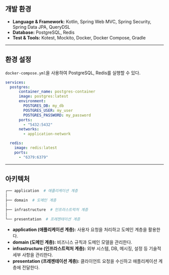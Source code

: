 ## 개발 환경
- **Language & Framework:** Kotlin, Spring Web MVC, Spring Security, Spring Data JPA, QueryDSL
- **Database:** PostgreSQL, Redis
- **Test & Tools:** Kotest, Mockito, Docker, Docker Compose, Gradle

---

## 환경 설정
`docker-compose.yml`을 사용하여 PostgreSQL, Redis를 실행할 수 있다.

```yaml
services:
  postgres:
      container_name: postgres-container
      image: postgres:latest
      environment:
        POSTGRES_DB: my_db
        POSTGRES_USER: my_user
        POSTGRES_PASSWORD: my_password
      ports:
        - "5432:5432"
      networks:
        - application-network

  redis:
    image: redis:latest
    ports:
      - "6379:6379"
```

---
## 아키텍처
```sh
┌── application  # 애플리케이션 계층  
│  
├── domain  # 도메인 계층  
│  
├── infrastructure  # 인프라스트럭처 계층  
│  
└── presentation  # 프레젠테이션 계층  
```
- **application (애플리케이션 계층):** 사용자 요청을 처리하고 도메인 계층을 활용한다.
- **domain (도메인 계층):** 비즈니스 규칙과 도메인 모델을 관리한다.
- **infrastructure (인프라스트럭처 계층):** 외부 시스템, DB, 메시징, 설정 등 기술적 세부 사항을 관리한다.
- **presentation (프레젠테이션 계층):** 클라이언트 요청을 수신하고 애플리케이션 계층에 전달한다.

